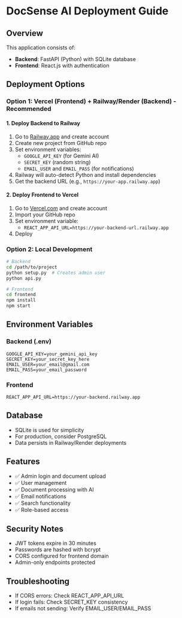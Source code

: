# DocSense AI Deployment Guide

## Overview
This application consists of:
- **Backend**: FastAPI (Python) with SQLite database
- **Frontend**: React.js with authentication

## Deployment Options

### Option 1: Vercel (Frontend) + Railway/Render (Backend) - Recommended

#### 1. Deploy Backend to Railway
1. Go to [Railway.app](https://railway.app) and create account
2. Create new project from GitHub repo
3. Set environment variables:
   - `GOOGLE_API_KEY` (for Gemini AI)
   - `SECRET_KEY` (random string)
   - `EMAIL_USER` and `EMAIL_PASS` (for notifications)
4. Railway will auto-detect Python and install dependencies
5. Get the backend URL (e.g., `https://your-app.railway.app`)

#### 2. Deploy Frontend to Vercel
1. Go to [Vercel.com](https://vercel.com) and create account
2. Import your GitHub repo
3. Set environment variable:
   - `REACT_APP_API_URL=https://your-backend-url.railway.app`
4. Deploy

### Option 2: Local Development
```bash
# Backend
cd /path/to/project
python setup.py  # Creates admin user
python api.py

# Frontend
cd frontend
npm install
npm start
```

## Environment Variables

### Backend (.env)
```
GOOGLE_API_KEY=your_gemini_api_key
SECRET_KEY=your_secret_key_here
EMAIL_USER=your_email@gmail.com
EMAIL_PASS=your_email_password
```

### Frontend
```
REACT_APP_API_URL=https://your-backend.railway.app
```

## Database
- SQLite is used for simplicity
- For production, consider PostgreSQL
- Data persists in Railway/Render deployments

## Features
- ✅ Admin login and document upload
- ✅ User management
- ✅ Document processing with AI
- ✅ Email notifications
- ✅ Search functionality
- ✅ Role-based access

## Security Notes
- JWT tokens expire in 30 minutes
- Passwords are hashed with bcrypt
- CORS configured for frontend domain
- Admin-only endpoints protected

## Troubleshooting
- If CORS errors: Check REACT_APP_API_URL
- If login fails: Check SECRET_KEY consistency
- If emails not sending: Verify EMAIL_USER/EMAIL_PASS